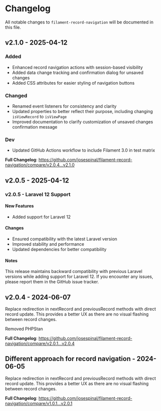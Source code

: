# Changelog

All notable changes to `filament-record-navigation` will be documented in this file.

## v2.1.0 - 2025-04-12

### Added
- Enhanced record navigation actions with session-based visibility
- Added data change tracking and confirmation dialog for unsaved changes
- Added CSS attributes for easier styling of navigation buttons

### Changed
- Renamed event listeners for consistency and clarity
- Updated properties to better reflect their purpose, including changing `isViewRecord` to `isViewPage`
- Improved documentation to clarify customization of unsaved changes confirmation message

### Dev
- Updated GitHub Actions workflow to include Filament 3.0 in test matrix

**Full Changelog**: https://github.com/josespinal/filament-record-navigation/compare/v2.0.4...v2.1.0

## v2.0.5 - 2025-04-12

### v2.0.5 - Laravel 12 Support

#### New Features
- Added support for Laravel 12

#### Changes
- Ensured compatibility with the latest Laravel version
- Improved stability and performance
- Updated dependencies for better compatibility

#### Notes

This release maintains backward compatibility with previous Laravel versions while adding support for Laravel 12. If you encounter any issues, please report them in the GitHub issue tracker.

## v2.0.4 - 2024-06-07

Replace redirection in nextRecord and previousRecord methods with direct record update. This provides a better UX as there are no visual flashing between record changes.

Removed PHPStan

**Full Changelog**: https://github.com/josespinal/filament-record-navigation/compare/v2.0.1...v2.0.4

## Different approach for record navigation - 2024-06-05

Replace redirection in nextRecord and previousRecord methods with direct record update. This provides a better UX as there are no visual flashing between record changes.

**Full Changelog**: https://github.com/josespinal/filament-record-navigation/compare/v1.0.1...v2.0.1